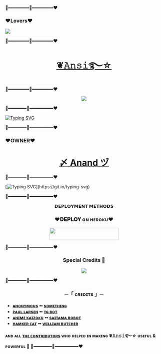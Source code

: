 💛━━━━━━━━💚━━━━━━━━♥️
### ♥️Lovers♥️

<!--
**BadshahAk/ansi_Ro_bot** is a ✨ _special_ ✨ repository because its `README.md` (this file) appears on your GitHub profile.
<p align="center">
    <b>ᴠɪsɪᴛᴏʀs</b><br>
 -->    <img align="middle" src="https://profile-counter.glitch.me/BadshahAk/count.svg" />
</p>


💛━━━━━━━━💚━━━━━━━━♥️
<h1 align="center">
<a href="https://telegram.dog/AnsiRobot">❦𝙰𝚗𝚜𝚒࿐☆​​​​​​​​​​</a>
</h1>
💛━━━━━━━━💚━━━━━━━━♥️



<p align="center">
  <img src="https://te.legra.ph/file/005a6dff4d0bc7237b739.jpg">
</p>

💛━━━━━━━💚━━━━━━━━━♥️


[![Typing SVG](https://readme-typing-svg.herokuapp.com?color=%23FF0000&lines=♥️Ansi♥️+is+Best+Bot+with+♥️Love♥️)](https://git.io/typing-svg)

💛━━━━━━━💚━━━━━━━━━♥️
### ♥️OWNER♥️
<h1 align="center">
<a href="https://telegram.dog/pandit_Andy">〆 Anand ヅ </a>
</h1>
💛━━━━━━━💚━━━━━━━━━♥️

[![Typing SVG](https://readme-typing-svg.herokuapp.com?color=%235000F7&multiline=true&height=150&lines=Ansi♥️+is+a+python+based+Bot+♥️;New+Features+Installed.+you+use;bot+for+manage+Group+play;song+chatbot+and+many+More+features.+Red♥️;Heart+Themed+design+based.;this+bot+Credit+Goes+to+♥️SAGAR♥️.)](https://git.io/typing-svg)

💛━━━━━━━💚━━━━━━━━━♥️

<p align="center">
<b>𝗗𝗘𝗣𝗟𝗢𝗬𝗠𝗘𝗡𝗧 𝗠𝗘𝗧𝗛𝗢𝗗𝗦</b>
</p>

<h3 align="center">
    ♥️𝐃𝐄𝐏𝐋𝐎𝐘 ᴏɴ ʜᴇʀᴏᴋᴜ♥️
</h3>

<p align="center"><a href="https://dashboard.heroku.com/new?template=https://github.com/BadshahAk/AnsiRobot"> <img src="https://img.shields.io/badge/💜𝗗𝗘𝗣𝗟𝗢𝗬 ᴏɴ ʜᴇʀᴏᴋᴜ💜-darkred?style=for-the-badge&logo=heroku" width="220" height="38.45"/></a></p>
💛━━━━━━━💚━━━━━━━━━♥️
<h3 align="center">
     Special Credits 💖
</h3>

<p align="center">
</h3>
<a href="https://t.me/Honey_Singh_121"><img src="https://img.shields.io/badge/-♦️SAGAR TIWARI♦️-Blue.svg?style=for-the-badge&logo=Telegram"></a>
</p>
💛━━━━━━━💚━━━━━━━━━♥️
<h3 align="center">
    ─「 ᴄʀᴇᴅɪᴛs 」─
</h3>

- <b>[ᴀɴᴏɴʏᴍᴏᴜs](https://github.com/AnonymousX1025)  ➻  [sᴏᴍᴇᴛʜɪɴɢ](https://github.com/AnonymousX1025/FallenRobot) </b>
- <b>[ᴩᴀᴜʟ ʟᴀʀsᴇɴ](https://github.com/PaulSonOfLars)  ➻  [ᴛɢ ʙᴏᴛ](https://github.com/PaulSonOfLars/tgbot) </b>
- <b>[ᴀɴɪᴍᴇ ᴋᴀɪᴢᴏᴋᴜ](https://github.com/AnimeKaizoku)  ➻  [sᴀɪᴛᴀᴍᴀ ʀᴏʙᴏᴛ](https://github.com/AnimeKaizoku/SaitamaRobot) </b>
- <b>[ʜᴀᴍᴋᴇʀ ᴄᴀᴛ](https://github.com/TheHamkerCat)  ➻  [ᴡɪʟʟɪᴀᴍ ʙᴜᴛᴄʜᴇʀ](https://github.com/TheHamkerCat/WilliamButcherBot) </b>
 
<b>ᴀɴᴅ ᴀʟʟ [ᴛʜᴇ ᴄᴏɴᴛʀɪʙᴜᴛᴏʀs](https://github.com/BadshahAk/ansi_Ro_bot/graphs/contributors) ᴡʜᴏ ʜᴇʟᴩᴇᴅ ɪɴ ᴍᴀᴋɪɴɢ   ❦𝙰𝚗𝚜𝚒࿐☆​​​​​​​​​​ ᴜsᴇғᴜʟ & ᴩᴏᴡᴇʀғᴜʟ 🖤 </b>
💛━━━━━━━💚━━━━━━━━━♥️
